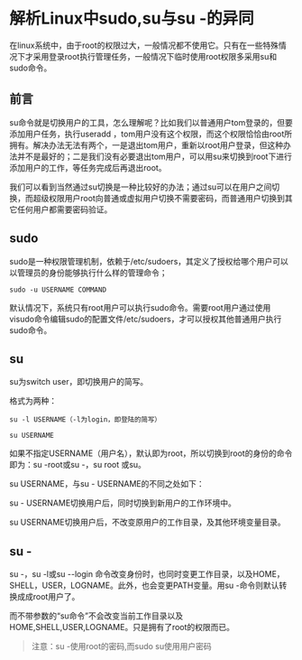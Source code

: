 # 解析Linux中sudo,su与su -的异同 #

在linux系统中，由于root的权限过大，一般情况都不使用它。只有在一些特殊情况下才采用登录root执行管理任务，一般情况下临时使用root权限多采用su和sudo命令。

## 前言 ##

su命令就是切换用户的工具，怎么理解呢？比如我们以普通用户tom登录的，但要添加用户任务，执行useradd ，tom用户没有这个权限，而这个权限恰恰由root所拥有。解决办法无法有两个，一是退出tom用户，重新以root用户登录，但这种办法并不是最好的；二是我们没有必要退出tom用户，可以用su来切换到root下进行添加用户的工作，等任务完成后再退出root。

我们可以看到当然通过su切换是一种比较好的办法；通过su可以在用户之间切换，而超级权限用户root向普通或虚拟用户切换不需要密码，而普通用户切换到其它任何用户都需要密码验证。


## sudo ##

sudo是一种权限管理机制，依赖于/etc/sudoers，其定义了授权给哪个用户可以以管理员的身份能够执行什么样的管理命令；

    sudo -u USERNAME COMMAND

默认情况下，系统只有root用户可以执行sudo命令。需要root用户通过使用visudo命令编辑sudo的配置文件/etc/sudoers，才可以授权其他普通用户执行sudo命令。


## su ##

su为switch user，即切换用户的简写。

格式为两种：

    su -l USERNAME（-l为login，即登陆的简写）
    
    su USERNAME

如果不指定USERNAME（用户名），默认即为root，所以切换到root的身份的命令即为：su -root或su -，su root 或su。

su USERNAME，与su - USERNAME的不同之处如下：

su - USERNAME切换用户后，同时切换到新用户的工作环境中。

su USERNAME切换用户后，不改变原用户的工作目录，及其他环境变量目录。


## su - ##

su -，su -l或su --login 命令改变身份时，也同时变更工作目录，以及HOME，SHELL，USER，LOGNAME。此外，也会变更PATH变量。用su -命令则默认转换成成root用户了。

而不带参数的“su命令”不会改变当前工作目录以及HOME,SHELL,USER,LOGNAME。只是拥有了root的权限而已。

> 注意：su -使用root的密码,而sudo su使用用户密码